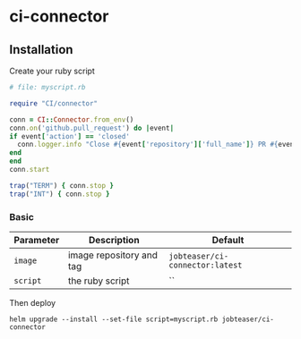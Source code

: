 # ci-connector

## Installation

Create your ruby script
```ruby
# file: myscript.rb

require "CI/connector"

conn = CI::Connector.from_env()
conn.on('github.pull_request') do |event|
if event['action'] == 'closed'
  conn.logger.info "Close #{event['repository']['full_name']} PR #{event['number']}"
end
end
conn.start

trap("TERM") { conn.stop }
trap("INT") { conn.stop }

```

### Basic
| Parameter                     | Description                                     | Default                                                    |
| -----------------------       | ---------------------------------------------   | ---------------------------------------------------------- |
| `image`                       | image repository and tag                        | `jobteaser/ci-connector:latest`    |
| `script`                      | the ruby script                                 | ``                                                   |

Then deploy
```
helm upgrade --install --set-file script=myscript.rb jobteaser/ci-connector
```
